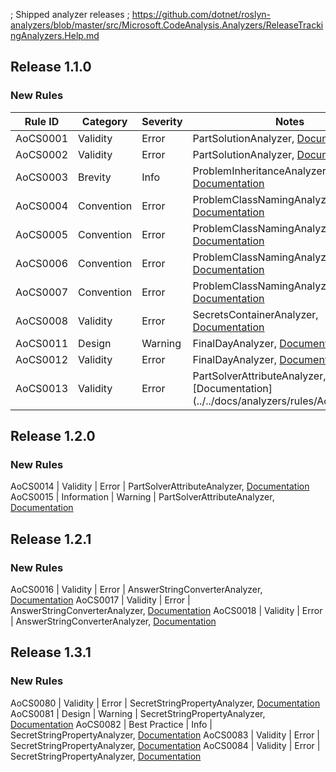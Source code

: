 ﻿; Shipped analyzer releases
; https://github.com/dotnet/roslyn-analyzers/blob/master/src/Microsoft.CodeAnalysis.Analyzers/ReleaseTrackingAnalyzers.Help.md

## Release 1.1.0

### New Rules

Rule ID | Category | Severity | Notes
--------|----------|----------|-------
AoCS0001 | Validity | Error | PartSolutionAnalyzer, [Documentation](../../docs/analyzers/rules/AoCS0001.md)
AoCS0002 | Validity | Error | PartSolutionAnalyzer, [Documentation](../../docs/analyzers/rules/AoCS0002.md)
AoCS0003 | Brevity | Info | ProblemInheritanceAnalyzer, [Documentation](../../docs/analyzers/rules/AoCS0003.md)
AoCS0004 | Convention | Error | ProblemClassNamingAnalyzer, [Documentation](../../docs/analyzers/rules/AoCS0004.md)
AoCS0005 | Convention | Error | ProblemClassNamingAnalyzer, [Documentation](../../docs/analyzers/rules/AoCS0005.md)
AoCS0006 | Convention | Error | ProblemClassNamingAnalyzer, [Documentation](../../docs/analyzers/rules/AoCS0006.md)
AoCS0007 | Convention | Error | ProblemClassNamingAnalyzer, [Documentation](../../docs/analyzers/rules/AoCS0007.md)
AoCS0008 | Validity | Error | SecretsContainerAnalyzer, [Documentation](../../docs/analyzers/rules/AoCS0008.md)
AoCS0011 | Design | Warning | FinalDayAnalyzer, [Documentation](../../docs/analyzers/rules/AoCS0011.md)
AoCS0012 | Validity | Error | FinalDayAnalyzer, [Documentation](../../docs/analyzers/rules/AoCS0012.md)
AoCS0013 | Validity | Error | PartSolverAttributeAnalyzer, [Documentation](../../docs/analyzers/rules/AoCS0013.md

## Release 1.2.0

### New Rules

AoCS0014 | Validity | Error | PartSolverAttributeAnalyzer, [Documentation](../../docs/analyzers/rules/AoCS0014.md)
AoCS0015 | Information | Warning | PartSolverAttributeAnalyzer, [Documentation](../../docs/analyzers/rules/AoCS0015.md)

## Release 1.2.1

### New Rules

AoCS0016 | Validity | Error | AnswerStringConverterAnalyzer, [Documentation](../../docs/analyzers/rules/AoCS0016.md)
AoCS0017 | Validity | Error | AnswerStringConverterAnalyzer, [Documentation](../../docs/analyzers/rules/AoCS0017.md)
AoCS0018 | Validity | Error | AnswerStringConverterAnalyzer, [Documentation](../../docs/analyzers/rules/AoCS0018.md)

## Release 1.3.1

### New Rules

AoCS0080 | Validity | Error | SecretStringPropertyAnalyzer, [Documentation](../../docs/analyzers/rules/AoCS0080.md)
AoCS0081 | Design | Warning | SecretStringPropertyAnalyzer, [Documentation](../../docs/analyzers/rules/AoCS0081.md)
AoCS0082 | Best Practice | Info | SecretStringPropertyAnalyzer, [Documentation](../../docs/analyzers/rules/AoCS0082.md)
AoCS0083 | Validity | Error | SecretStringPropertyAnalyzer, [Documentation](../../docs/analyzers/rules/AoCS0083.md)
AoCS0084 | Validity | Error | SecretStringPropertyAnalyzer, [Documentation](../../docs/analyzers/rules/AoCS0084.md)
